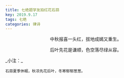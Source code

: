 ```yaml
---
title: 七绝题学友拍红花石蒜
key: 2019.9.17
tags: 七绝
categories: 律诗
---
```


<p align="center">中秋报喜一头红，拔地成嫣又重生。
</p>
<p align="center">后叶先花是谦顺，色空落尽绿从容。
</p>
_小注：_

```
石蒜夏季休眠，秋凉先花后叶，冬寒郁郁葱葱。
```